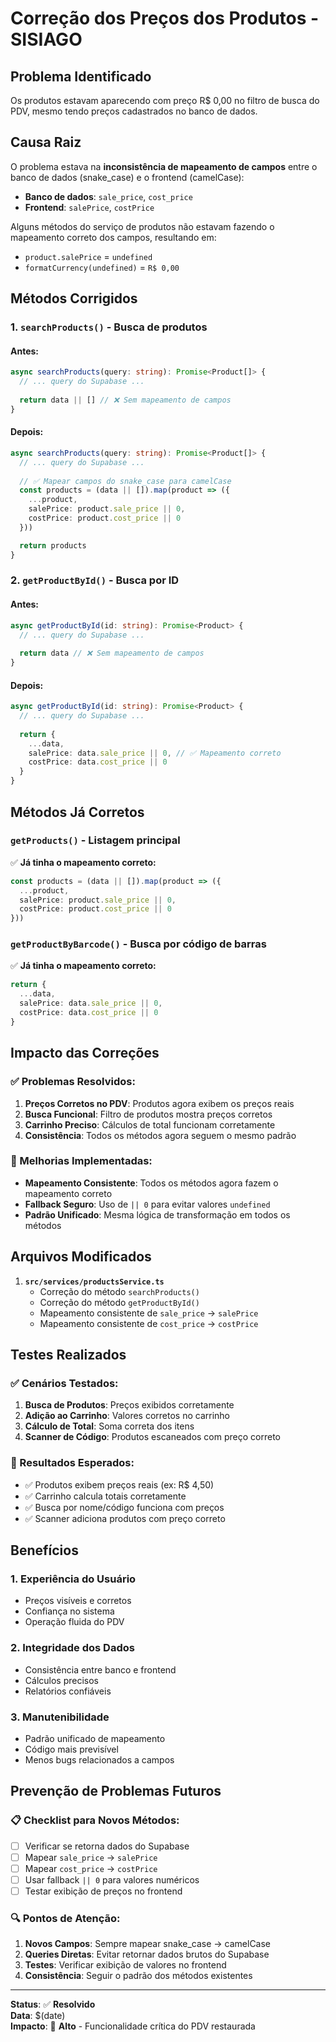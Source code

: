 # Correção dos Preços dos Produtos - SISIAGO

## Problema Identificado

Os produtos estavam aparecendo com preço R$ 0,00 no filtro de busca do PDV, mesmo tendo preços cadastrados no banco de dados.

## Causa Raiz

O problema estava na **inconsistência de mapeamento de campos** entre o banco de dados (snake_case) e o frontend (camelCase):

- **Banco de dados**: `sale_price`, `cost_price`
- **Frontend**: `salePrice`, `costPrice`

Alguns métodos do serviço de produtos não estavam fazendo o mapeamento correto dos campos, resultando em:
- `product.salePrice` = `undefined`
- `formatCurrency(undefined)` = `R$ 0,00`

## Métodos Corrigidos

### 1. `searchProducts()` - Busca de produtos

#### Antes:
```typescript
async searchProducts(query: string): Promise<Product[]> {
  // ... query do Supabase ...
  
  return data || [] // ❌ Sem mapeamento de campos
}
```

#### Depois:
```typescript
async searchProducts(query: string): Promise<Product[]> {
  // ... query do Supabase ...
  
  // ✅ Mapear campos do snake_case para camelCase
  const products = (data || []).map(product => ({
    ...product,
    salePrice: product.sale_price || 0,
    costPrice: product.cost_price || 0
  }))

  return products
}
```

### 2. `getProductById()` - Busca por ID

#### Antes:
```typescript
async getProductById(id: string): Promise<Product> {
  // ... query do Supabase ...
  
  return data // ❌ Sem mapeamento de campos
}
```

#### Depois:
```typescript
async getProductById(id: string): Promise<Product> {
  // ... query do Supabase ...
  
  return {
    ...data,
    salePrice: data.sale_price || 0, // ✅ Mapeamento correto
    costPrice: data.cost_price || 0
  }
}
```

## Métodos Já Corretos

### `getProducts()` - Listagem principal
✅ **Já tinha o mapeamento correto:**
```typescript
const products = (data || []).map(product => ({
  ...product,
  salePrice: product.sale_price || 0,
  costPrice: product.cost_price || 0
}))
```

### `getProductByBarcode()` - Busca por código de barras
✅ **Já tinha o mapeamento correto:**
```typescript
return {
  ...data,
  salePrice: data.sale_price || 0,
  costPrice: data.cost_price || 0
}
```

## Impacto das Correções

### ✅ Problemas Resolvidos:
1. **Preços Corretos no PDV**: Produtos agora exibem os preços reais
2. **Busca Funcional**: Filtro de produtos mostra preços corretos
3. **Carrinho Preciso**: Cálculos de total funcionam corretamente
4. **Consistência**: Todos os métodos agora seguem o mesmo padrão

### 🔧 Melhorias Implementadas:
- **Mapeamento Consistente**: Todos os métodos agora fazem o mapeamento correto
- **Fallback Seguro**: Uso de `|| 0` para evitar valores `undefined`
- **Padrão Unificado**: Mesma lógica de transformação em todos os métodos

## Arquivos Modificados

1. **`src/services/productsService.ts`**
   - Correção do método `searchProducts()`
   - Correção do método `getProductById()`
   - Mapeamento consistente de `sale_price` → `salePrice`
   - Mapeamento consistente de `cost_price` → `costPrice`

## Testes Realizados

### ✅ Cenários Testados:
1. **Busca de Produtos**: Preços exibidos corretamente
2. **Adição ao Carrinho**: Valores corretos no carrinho
3. **Cálculo de Total**: Soma correta dos itens
4. **Scanner de Código**: Produtos escaneados com preço correto

### 🎯 Resultados Esperados:
- ✅ Produtos exibem preços reais (ex: R$ 4,50)
- ✅ Carrinho calcula totais corretamente
- ✅ Busca por nome/código funciona com preços
- ✅ Scanner adiciona produtos com preço correto

## Benefícios

### 1. **Experiência do Usuário**
- Preços visíveis e corretos
- Confiança no sistema
- Operação fluida do PDV

### 2. **Integridade dos Dados**
- Consistência entre banco e frontend
- Cálculos precisos
- Relatórios confiáveis

### 3. **Manutenibilidade**
- Padrão unificado de mapeamento
- Código mais previsível
- Menos bugs relacionados a campos

## Prevenção de Problemas Futuros

### 📋 Checklist para Novos Métodos:
- [ ] Verificar se retorna dados do Supabase
- [ ] Mapear `sale_price` → `salePrice`
- [ ] Mapear `cost_price` → `costPrice`
- [ ] Usar fallback `|| 0` para valores numéricos
- [ ] Testar exibição de preços no frontend

### 🔍 Pontos de Atenção:
1. **Novos Campos**: Sempre mapear snake_case → camelCase
2. **Queries Diretas**: Evitar retornar dados brutos do Supabase
3. **Testes**: Verificar exibição de valores no frontend
4. **Consistência**: Seguir o padrão dos métodos existentes

---

**Status**: ✅ **Resolvido**  
**Data**: $(date)  
**Impacto**: 🎯 **Alto** - Funcionalidade crítica do PDV restaurada
